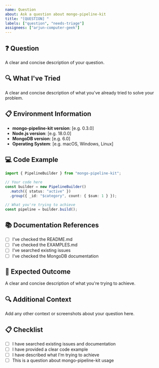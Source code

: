 ```yaml
---
name: Question
about: Ask a question about mongo-pipeline-kit
title: "[QUESTION] "
labels: ["question", "needs-triage"]
assignees: ["arjun-computer-geek"]
---
```


## ❓ Question

A clear and concise description of your question.

## 🔍 What I've Tried

A clear and concise description of what you've already tried to solve your problem.

## 📋 Environment Information

- **mongo-pipeline-kit version**: [e.g. 0.3.0]
- **Node.js version**: [e.g. 18.0.0]
- **MongoDB version**: [e.g. 6.0]
- **Operating System**: [e.g. macOS, Windows, Linux]

## 💻 Code Example

```typescript
import { PipelineBuilder } from "mongo-pipeline-kit";

// Your code here
const builder = new PipelineBuilder()
  .match({ status: "active" })
  .group({ _id: "$category", count: { $sum: 1 } });

// What you're trying to achieve
const pipeline = builder.build();
```

## 📚 Documentation References

- [ ] I've checked the README.md
- [ ] I've checked the EXAMPLES.md
- [ ] I've searched existing issues
- [ ] I've checked the MongoDB documentation

## 🎯 Expected Outcome

A clear and concise description of what you're trying to achieve.

## 🔍 Additional Context

Add any other context or screenshots about your question here.

## 📋 Checklist

- [ ] I have searched existing issues and documentation
- [ ] I have provided a clear code example
- [ ] I have described what I'm trying to achieve
- [ ] This is a question about mongo-pipeline-kit usage
